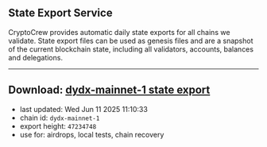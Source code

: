 ## State Export Service
CryptoCrew provides automatic daily state exports for all chains we validate. State export files can be used as genesis files and are a snapshot of the current blockchain state, including all validators, accounts, balances and delegations.

---
**Download: [dydx-mainnet-1 state export](https://dl-tyo.ccvalidators.com/SERVICE/dydx/dydx-mainnet-1_export_47234748.json)**
---

- last updated: Wed Jun 11 2025 11:10:33
- chain id: `dydx-mainnet-1`
- export height: `47234748`
- use for: airdrops, local tests, chain recovery
